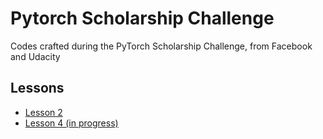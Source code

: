 # Pytorch Scholarship Challenge
Codes crafted during the PyTorch Scholarship Challenge, from Facebook and Udacity

## Lessons

- [Lesson 2](https://github.com/danielbruno301/pytorch-scholarship-challenge/tree/master/lesson_2)
- [Lesson 4 (in progress)](https://github.com/danielbruno301/pytorch-scholarship-challenge/tree/master/lesson_4)
